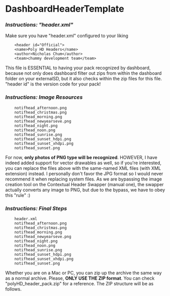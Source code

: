 # DashboardHeaderTemplate
### _Instructions: "header.xml"_
Make sure you have "header.xml" configured to your liking

		<header id="Official">
		<name>Poly HD Headers</name>
		<author>Nicholas Chum</author>
		<team>chummy development team</team>

This file is ESSENTIAL to having your pack recognized by dashboard, because not only does dashboard filter out zips from within the dashboard folder on your externalSD, but it also checks within the zip files for this file. "header id" is the version code for your pack!

### _Instructions: Image Resources_

		notifhead_afternoon.png
		notifhead_christmas.png
		notifhead_morning.png
		notifhead_newyearseve.png
		notifhead_night.png
		notifhead_noon.png
		notifhead_sunrise.png
		notifhead_sunset_hdpi.png
		notifhead_sunset_xhdpi.png
		notifhead_sunset.png

For now, **only photos of PNG type will be recognized**. HOWEVER, I have indeed added support for vector drawables as well, so if you're interested, you can replace the files above with the same-named XML files (with XML extension) instead. I personally don't favor the JPG format so I would never recommend it when replacing system files. As we are bypassing the image creation tool on the Contextual Header Swapper (manual one), the swapper actually converts any image to PNG, but due to the bypass, we have to obey this "rule" :)

### _Instructions: Final Steps_
		header.xml
		notifhead_afternoon.png
		notifhead_christmas.png
		notifhead_morning.png
		notifhead_newyearseve.png
		notifhead_night.png
		notifhead_noon.png
		notifhead_sunrise.png
		notifhead_sunset_hdpi.png
		notifhead_sunset_xhdpi.png
		notifhead_sunset.png

Whether you are on a Mac or PC, you can zip up the archive the same way as a normal archive. Please, **ONLY USE THE ZIP format**. You can check "polyHD_header_pack.zip" for a reference. The ZIP structure will be as follows.
